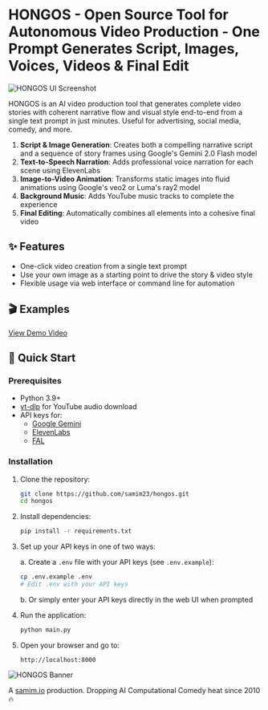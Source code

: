 # HONGOS - Open Source Tool for Autonomous Video Production - One Prompt Generates Script, Images, Voices, Videos & Final Edit

![HONGOS UI Screenshot](https://samim.io/static/upload/Screenshot-20250318163704-1337x908.png)

HONGOS is an AI video production tool that generates complete video stories with coherent narrative flow and visual style end-to-end from a single text prompt in just minutes. Useful for advertising, social media, comedy, and more.

1. **Script & Image Generation**: Creates both a compelling narrative script and a sequence of story frames using Google's Gemini 2.0 Flash model
2. **Text-to-Speech Narration**: Adds professional voice narration for each scene using ElevenLabs
3. **Image-to-Video Animation**: Transforms static images into fluid animations using Google's veo2 or Luma's ray2 model
4. **Background Music**: Adds YouTube music tracks to complete the experience
5. **Final Editing**: Automatically combines all elements into a cohesive final video

## ✨ Features

- One-click video creation from a single text prompt
- Use your own image as a starting point to drive the story & video style
- Flexible usage via web interface or command line for automation

## 🎬 Examples

[View Demo Video](https://youtu.be/your-demo-video)

## 🚀 Quick Start

### Prerequisites

- Python 3.9+
- [yt-dlp](https://github.com/yt-dlp/yt-dlp#installation) for YouTube audio download
- API keys for:
  - [Google Gemini](https://ai.google.dev/)
  - [ElevenLabs](https://elevenlabs.io/)
  - [FAL](https://fal.ai/)

### Installation

1. Clone the repository:

   ```bash
   git clone https://github.com/samim23/hongos.git
   cd hongos
   ```

2. Install dependencies:

   ```bash
   pip install -r requirements.txt
   ```

3. Set up your API keys in one of two ways:

   a. Create a `.env` file with your API keys (see `.env.example`):

   ```bash
   cp .env.example .env
   # Edit .env with your API keys
   ```

   b. Or simply enter your API keys directly in the web UI when prompted

4. Run the application:

   ```bash
   python main.py
   ```

5. Open your browser and go to:
   ```
   http://localhost:8000
   ```

![HONGOS Banner](https://samim.io/static/upload/Generated_Image_March_18_2025_-_4_28PM.png.jpeg)

A [samim.io](https://samim.io) production. Dropping AI Computational Comedy heat since 2010 🔥
